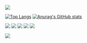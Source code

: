 <img src="https://capsule-render.vercel.app/api?type=waving&color=BDBDC8&height=150&section=header" />

[![Top Langs](https://github-readme-stats.vercel.app/api/top-langs/?username=jjhwan-h)](https://github.com/anuraghazra/github-readme-stats)
[![Anurag's GitHub stats](https://github-readme-stats.vercel.app/api?username=jjhwan-h)](https://github.com/anuraghazra/github-readme-stats)


<a><img src="https://img.shields.io/badge/js-#F7DF1E?style=flat-square&logo=js&logoColor=yellow"/></a>
<a><img src="https://img.shields.io/badge/node.js-#339933?style=flat-square&logo=node.js&logoColor=green"/></a>
<a href=""><img src="https://img.shields.io/badge/notion-#000000?style=flat-square&logo=notion&logoColor=white"/></a>
<a><img src="https://img.shields.io/badge/ts-#3178C6?style=flat-square&logo=ts&logoColor=blue"/></a>
<a><img src="https://img.shields.io/badge/c++-#00599C?style=flat-square&logo=c++&logoColor=white"/></a>



<img src="https://capsule-render.vercel.app/api?type=waving&color=BDBDC8&height=150&section=footer" />

<!--
**jjhwan-h/jjhwan-h** is a ✨ _special_ ✨ repository because its `README.md` (this file) appears on your GitHub profile.

Here are some ideas to get you started:

- 🔭 I’m currently working on ...
- 🌱 I’m currently learning ...
- 👯 I’m looking to collaborate on ...
- 🤔 I’m looking for help with ...
- 💬 Ask me about ...
- 📫 How to reach me: ...
- 😄 Pronouns: ...
- ⚡ Fun fact: ...
-->
